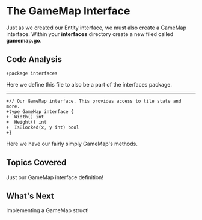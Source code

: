 # The GameMap Interface
Just as we created our Entity interface, we must also create a GameMap interface. Within your **interfaces** directory create a new filed called **gamemap.go**.

## Code Analysis
```
+package interfaces
```
Here we define this file to also be a part of the interfaces package.

---
```
+// Our GameMap interface. This provides access to tile state and more.
+type GameMap interface {
+  Width() int
+  Height() int
+  IsBlocked(x, y int) bool
+}
```
Here we have our fairly simply GameMap's methods.

## Topics Covered
Just our GameMap interface definition!

## What's Next
Implementing a GameMap struct!
